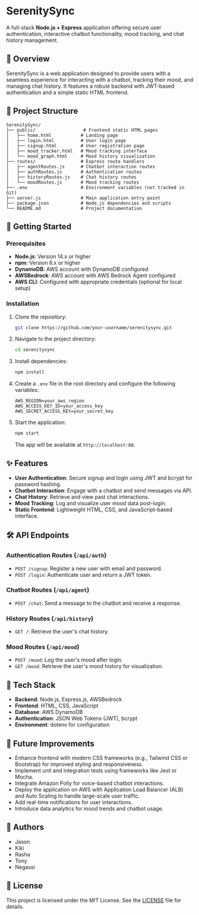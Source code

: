# SerenitySync

A full-stack **Node.js + Express** application offering secure user authentication, interactive chatbot functionality, mood tracking, and chat history management.

## 📖 Overview

SerenitySync is a web application designed to provide users with a seamless experience for interacting with a chatbot, tracking their mood, and managing chat history. It features a robust backend with JWT-based authentication and a simple static HTML frontend.

## 📂 Project Structure

```
SerenitySync/
├── public/                  # Frontend static HTML pages
│   ├── home.html           # Landing page
│   ├── login.html          # User login page
│   ├── signup.html         # User registration page
│   ├── mood_tracker.html   # Mood tracking interface
│   └── mood_graph.html     # Mood history visualization
├── routes/                 # Express route handlers
│   ├── agentRoutes.js      # Chatbot interaction routes
│   ├── authRoutes.js       # Authentication routes
│   ├── historyRoutes.js    # Chat history routes
│   └── moodRoutes.js       # Mood tracking routes
├── .env                    # Environment variables (not tracked in Git)
├── server.js               # Main application entry point
├── package.json            # Node.js dependencies and scripts
└── README.md               # Project documentation
```

## 🚀 Getting Started

### Prerequisites
- **Node.js**: Version 14.x or higher
- **npm**: Version 6.x or higher
- **DynamoDB**: AWS account with DynamoDB configured
- **AWSBedrock**: AWS account with AWS Bedrock Agent configured
- **AWS CLI**: Configured with appropriate credentials (optional for local setup)

### Installation
1. Clone the repository:
   ```bash
   git clone https://github.com/your-username/serenitysync.git
   ```
2. Navigate to the project directory:
   ```bash
   cd serenitysync
   ```
3. Install dependencies:
   ```bash
   npm install
   ```
4. Create a `.env` file in the root directory and configure the following variables:
   ```env
   AWS_REGION=your_aws_region
   AWS_ACCESS_KEY_ID=your_access_key
   AWS_SECRET_ACCESS_KEY=your_secret_key
   ```
5. Start the application:
   ```bash
   npm start
   ```
   The app will be available at `http://localhost:80`.

## ✨ Features
- **User Authentication**: Secure signup and login using JWT and bcrypt for password hashing.
- **Chatbot Interaction**: Engage with a chatbot and send messages via API.
- **Chat History**: Retrieve and view past chat interactions.
- **Mood Tracking**: Log and visualize user mood data post-login.
- **Static Frontend**: Lightweight HTML, CSS, and JavaScript-based interface.

## 🛠️ API Endpoints

### Authentication Routes (`/api/auth`)
- `POST /signup`: Register a new user with email and password.
- `POST /login`: Authenticate user and return a JWT token.

### Chatbot Routes (`/api/agent`)
- `POST /chat`: Send a message to the chatbot and receive a response.

### History Routes (`/api/history`)
- `GET /`: Retrieve the user's chat history.

### Mood Routes (`/api/mood`)
- `POST /mood`: Log the user's mood after login.
- `GET /mood`: Retrieve the user's mood history for visualization.

## 🧰 Tech Stack
- **Backend**: Node.js, Express.js, AWSBedrock
- **Frontend**: HTML, CSS, JavaScript
- **Database**: AWS DynamoDB
- **Authentication**: JSON Web Tokens (JWT), bcrypt
- **Environment**: dotenv for configuration

## 🔮 Future Improvements
- Enhance frontend with modern CSS frameworks (e.g., Tailwind CSS or Bootstrap) for improved styling and responsiveness.
- Implement unit and integration tests using frameworks like Jest or Mocha.
- Integrate Amazon Polly for voice-based chatbot interactions.
- Deploy the application on AWS with Application Load Balancer (ALB) and Auto Scaling to handle large-scale user traffic.
- Add real-time notifications for user interactions.
- Introduce data analytics for mood trends and chatbot usage.

## 👥 Authors
- Jason
- Kiki
- Rasha
- Tony
- Negassi

## 📄 License
This project is licensed under the MIT License. See the [LICENSE](LICENSE) file for details.
